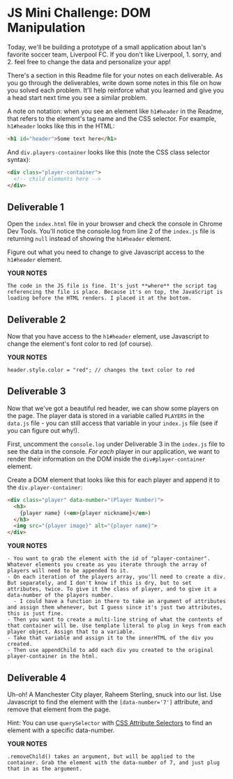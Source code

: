 # JS Mini Challenge: DOM Manipulation

Today, we'll be building a prototype of a small application about Ian's favorite soccer team, Liverpool FC. If you don't like Liverpool, 1. sorry, and 2. feel free to change the data and personalize your app!

There's a section in this Readme file for your notes on each deliverable. As you go through the deliverables, write down some notes in this file on how you solved each problem. It'll help reinforce what you learned and give you a head start next time you see a similar problem.

A note on notation: when you see an element like `h1#header` in the Readme, that refers to the element's tag name and the CSS selector. For example, `h1#header` looks like this in the HTML:

```html
<h1 id="header">Some text here</h1>
```

And `div.players-container` looks like this (note the CSS class selector syntax):

```html
<div class="player-container">
  <!-- child elements here -->
</div>
```

## Deliverable 1

Open the `index.html` file in your browser and check the console in Chrome Dev Tools. You'll notice the console.log from line 2 of the `index.js` file is returning `null` instead of showing the `h1#header` element.

Figure out what you need to change to give Javascript access to the `h1#header` element.

**YOUR NOTES**
```
The code in the JS file is fine. It's just **where** the script tag referencing the file is place. Because it's on top, the JavaScript is loading before the HTML renders. I placed it at the bottom.
```

## Deliverable 2

Now that you have access to the `h1#header` element, use Javascript to change the element's font color to red (of course).

**YOUR NOTES**
```
header.style.color = "red"; // changes the text color to red
```

## Deliverable 3

Now that we've got a beautiful red header, we can show some players on the page. The player data is stored in a variable called `PLAYERS` in the `data.js` file - you can still access that variable in your `index.js` file (see if you can figure out why!).

First, uncomment the `console.log` under Deliverable 3 in the `index.js` file to see the data in the console. *For each* player in our application, we want to render their information on the DOM inside the `div#player-container` element.

Create a DOM element that looks like this for each player and append it to the `div.player-container`:

```html
<div class="player" data-number="(Player Number)">
  <h3>
    {player name} (<em>{player nickname}</em>)
  </h3>
  <img src="{player image}" alt="{player name}">
</div>
```

**YOUR NOTES**
```
- You want to grab the element with the id of "player-container". Whatever elements you create as you iterate through the array of players will need to be appended to it.
- On each iteration of the players array, you'll need to create a div. But separately, and I don't know if this is dry, but to set attributes, twice. To give it the class of player, and to give it a data-number of the players number.
  - I could have a function in there to take an argument of attributes and assign them whenever, but I guess since it's just two attributes, this is just fine.
- Then you want to create a multi-line string of what the contents of that container will be. Use template literal to plug in keys from each player object. Assign that to a variable.
- Take that variable and assign it to the innerHTML of the div you created.
- Then use appendChild to add each div you created to the original player-container in the html.
```

## Deliverable 4

Uh-oh! A Manchester City player, Raheem Sterling, snuck into our list. Use Javascript to find the element with the `[data-number='7']` attribute, and remove that element from the page.

Hint: You can use `querySelector` with [CSS Attribute Selectors](https://developer.mozilla.org/en-US/docs/Web/CSS/Attribute_selectors) to find an element with a specific data-number.

**YOUR NOTES**
```
.removeChild() takes an argument, but will be applied to the container. Grab the element with the data-number of 7, and just plug that in as the argument.
```
